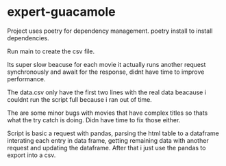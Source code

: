# expert-guacamole

Project uses poetry for dependency management. poetry install to install dependencies.

Run main to create the csv file.

Its super slow beacuse for each movie it actually runs another request synchronously and await for the response, didnt have time to improve performance.

The data.csv only have the first two lines with the real data beacause i couldnt run the script full because i ran out of time.

The are some minor bugs with movies that have complex titles so thats what the try catch is doing. Didn have time to fix those either.

Script is basic a request with pandas, parsing the html table to a dataframe interating each entry in data frame, getting remaining data with another request and updating the dataframe. After that i just use the pandas to export into a csv.